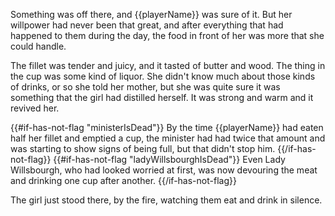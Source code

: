 Something was off there, and {{playerName}} was sure of it. But her willpower had never been that great, and after everything that had happened to them during the day, the food in front of her was more that she could handle.

The fillet was tender and juicy, and it tasted of butter and wood. The thing in the cup was some kind of liquor. She didn't know much about those kinds of drinks, or so she told her mother, but she was quite sure it was something that the girl had distilled herself. It was strong and warm and it revived her.

{{#if-has-not-flag "ministerIsDead"}}
By the time {{playerName}} had eaten half her fillet and emptied a cup, the minister had had twice that amount and was starting to show signs of being full, but that didn't stop him.
{{/if-has-not-flag}}
{{#if-has-not-flag "ladyWillsbourghIsDead"}}
Even Lady Willsbourgh, who had looked worried at first, was now devouring the meat and drinking one cup after another.
{{/if-has-not-flag}}

The girl just stood there, by the fire, watching them eat and drink in silence.
